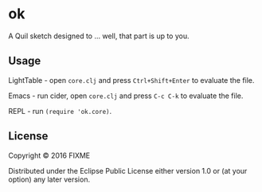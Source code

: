 # ok

A Quil sketch designed to ... well, that part is up to you.

## Usage

LightTable - open `core.clj` and press `Ctrl+Shift+Enter` to evaluate the file.

Emacs - run cider, open `core.clj` and press `C-c C-k` to evaluate the file.

REPL - run `(require 'ok.core)`.

## License

Copyright © 2016 FIXME

Distributed under the Eclipse Public License either version 1.0 or (at
your option) any later version.
